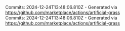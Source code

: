 Commits: 2024-12-24T13:48:06.810Z - Generated via https://github.com/marketplace/actions/artificial-grass
<br>
Commits: 2024-12-24T13:48:06.810Z - Generated via https://github.com/marketplace/actions/artificial-grass
<br>
